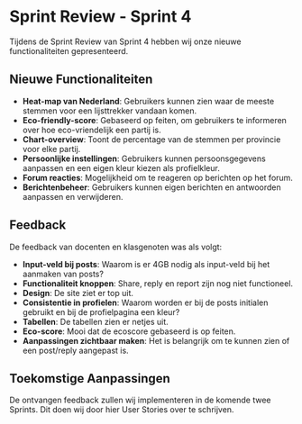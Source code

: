 # Sprint Review - Sprint 4

Tijdens de Sprint Review van Sprint 4 hebben wij onze nieuwe functionaliteiten gepresenteerd.

## Nieuwe Functionaliteiten

-   **Heat-map van Nederland**: Gebruikers kunnen zien waar de meeste stemmen voor een lijsttrekker vandaan komen.
-   **Eco-friendly-score**: Gebaseerd op feiten, om gebruikers te informeren over hoe eco-vriendelijk een partij is.
-   **Chart-overview**: Toont de percentage van de stemmen per provincie voor elke partij.
-   **Persoonlijke instellingen**: Gebruikers kunnen persoonsgegevens aanpassen en een eigen kleur kiezen als profielkleur.
-   **Forum reacties**: Mogelijkheid om te reageren op berichten op het forum.
-   **Berichtenbeheer**: Gebruikers kunnen eigen berichten en antwoorden aanpassen en verwijderen.

## Feedback

De feedback van docenten en klasgenoten was als volgt:

-   **Input-veld bij posts**: Waarom is er 4GB nodig als input-veld bij het aanmaken van posts?
-   **Functionaliteit knoppen**: Share, reply en report zijn nog niet functioneel.
-   **Design**: De site ziet er top uit.
-   **Consistentie in profielen**: Waarom worden er bij de posts initialen gebruikt en bij de profielpagina een kleur?
-   **Tabellen**: De tabellen zien er netjes uit.
-   **Eco-score**: Mooi dat de ecoscore gebaseerd is op feiten.
-   **Aanpassingen zichtbaar maken**: Het is belangrijk om te kunnen zien of een post/reply aangepast is.

## Toekomstige Aanpassingen

De ontvangen feedback zullen wij implementeren in de komende twee Sprints. Dit doen wij door hier User Stories over te schrijven.
